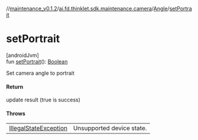 //[maintenance_v0.1.2](../../../index.md)/[ai.fd.thinklet.sdk.maintenance.camera](../index.md)/[Angle](index.md)/[setPortrait](set-portrait.md)

# setPortrait

[androidJvm]\
fun [setPortrait](set-portrait.md)(): [Boolean](https://kotlinlang.org/api/latest/jvm/stdlib/kotlin/-boolean/index.html)

Set camera angle to portrait

#### Return

update result (true is success)

#### Throws

| | |
|---|---|
| [IllegalStateException](https://kotlinlang.org/api/latest/jvm/stdlib/kotlin/-illegal-state-exception/index.html) | Unsupported device state. |
